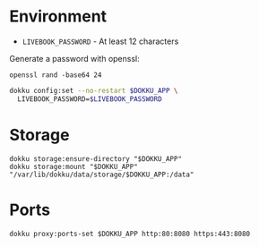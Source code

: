 # Environment

* `LIVEBOOK_PASSWORD` - At least 12 characters

Generate a password with openssl:

```
openssl rand -base64 24
```

```sh
dokku config:set --no-restart $DOKKU_APP \
  LIVEBOOK_PASSWORD=$LIVEBOOK_PASSWORD
```

# Storage

```
dokku storage:ensure-directory "$DOKKU_APP"
dokku storage:mount "$DOKKU_APP" "/var/lib/dokku/data/storage/$DOKKU_APP:/data"
```

# Ports

```
dokku proxy:ports-set $DOKKU_APP http:80:8080 https:443:8080
```
